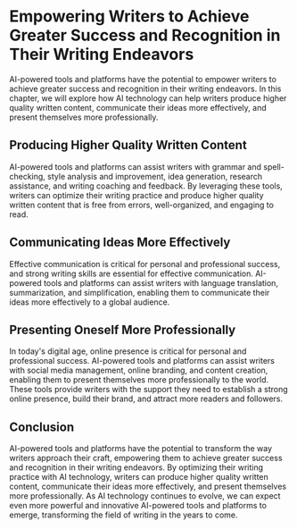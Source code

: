 Empowering Writers to Achieve Greater Success and Recognition in Their Writing Endeavors
===============================================================================================================================================

AI-powered tools and platforms have the potential to empower writers to achieve greater success and recognition in their writing endeavors. In this chapter, we will explore how AI technology can help writers produce higher quality written content, communicate their ideas more effectively, and present themselves more professionally.

Producing Higher Quality Written Content
----------------------------------------

AI-powered tools and platforms can assist writers with grammar and spell-checking, style analysis and improvement, idea generation, research assistance, and writing coaching and feedback. By leveraging these tools, writers can optimize their writing practice and produce higher quality written content that is free from errors, well-organized, and engaging to read.

Communicating Ideas More Effectively
------------------------------------

Effective communication is critical for personal and professional success, and strong writing skills are essential for effective communication. AI-powered tools and platforms can assist writers with language translation, summarization, and simplification, enabling them to communicate their ideas more effectively to a global audience.

Presenting Oneself More Professionally
--------------------------------------

In today's digital age, online presence is critical for personal and professional success. AI-powered tools and platforms can assist writers with social media management, online branding, and content creation, enabling them to present themselves more professionally to the world. These tools provide writers with the support they need to establish a strong online presence, build their brand, and attract more readers and followers.

Conclusion
----------

AI-powered tools and platforms have the potential to transform the way writers approach their craft, empowering them to achieve greater success and recognition in their writing endeavors. By optimizing their writing practice with AI technology, writers can produce higher quality written content, communicate their ideas more effectively, and present themselves more professionally. As AI technology continues to evolve, we can expect even more powerful and innovative AI-powered tools and platforms to emerge, transforming the field of writing in the years to come.
